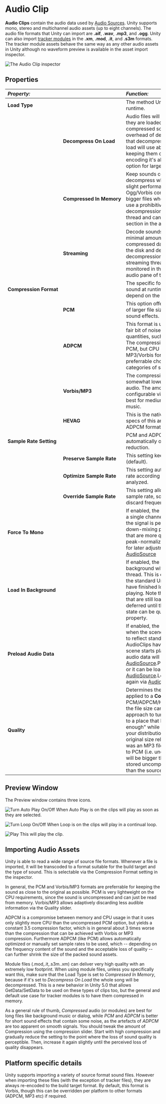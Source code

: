 Audio Clip
==========


__Audio Clips__ contain the audio data used by [Audio Sources](class-AudioSource). Unity supports mono, stereo and multichannel audio assets (up to eight channels). The audio file formats that Unity can import are **.aif**, **.wav**, **.mp3**, and **.ogg**. Unity can also import [tracker modules](TrackerModules) in the **.xm**, **.mod**, **.it**, and **.s3m** formats. The tracker module assets behave the same way as any other audio assets in Unity although no waveform preview is available in the asset import inspector.


![The Audio Clip inspector](../uploads/Main/AudioClipImporter50.png) 

Properties
----------


|**_Property:_** ||**_Function:_** |
|:---|:---|:---|
|__Load&nbsp;Type__ ||The method Unity uses to load audio assets at runtime.|
||__Decompress&nbsp;On&nbsp;Load__ |Audio files will be decompressed as soon as they are loaded. Use this option for smaller compressed sounds to avoid the performance overhead of decompressing on the fly. Be aware that decompressing Vorbis-encoded sounds on load will use about ten times more memory than keeping them compressed (for ADPCM encoding it's about 3.5 times), so don't use this option for large files. |
||__Compressed&nbsp;In&nbsp;Memory__ |Keep sounds compressed in memory and decompress while playing. This option has a slight performance overhead (especially for Ogg/Vorbis compressed files) so only use it for bigger files where decompression on load would use a prohibitive amount of memory. The decompression is happening on the mixer thread and can be monitored in the "DSP CPU" section in the audio pane of the profiler window.|
||__Streaming__ |Decode sounds on the fly. This method uses a minimal amount of memory to buffer compressed data that is incrementally read from the disk and decoded on the fly. Note that decompression happens on the separate streaming thread whose CPU usage can be monitored in the "Streaming CPU" section in the audio pane of the profiler window.|
|__Compression&nbsp;Format__ ||The specific format that will be used for the sound at runtime. Note that the options available depend on the currently selected build target.|
||__PCM__ |This option offers higher quality at the expense of larger file size and is best for very short sound effects.|
||__ADPCM__ |This format is useful for sounds that contain a fair bit of noise and need to be played in large quantities, such as footsteps, impacts, weapons. The compression ratio is 3.5 times smaller than PCM, but CPU usage is much lower than the MP3/Vorbis formats which makes it the preferrable choice for the aforementioned categories of sounds.|
||__Vorbis/MP3__ |The compression results in smaller files but with somewhat lower quality compared to PCM audio. The amount of compression is configurable via the Quality slider. This format is best for medium length sound effects and music.|
||__HEVAG__ |This is the native format used on PS Vita. The specs of this are very similar to those of the ADPCM format.|
|__Sample&nbsp;Rate&nbsp;Setting__ ||PCM and ADPCM compression formats allow automatically optimized or manual sample rate reduction.|
||__Preserve&nbsp;Sample&nbsp;Rate__ |This setting keeps the sample rate unmodified (default).|
||__Optimize&nbsp;Sample&nbsp;Rate__ |This setting automatically optimizes the sample rate according to the highest frequency content analyzed.|
||__Override&nbsp;Sample&nbsp;Rate__ |This setting allows manual overriding of the sample rate, so effectively this may be used to discard frequency content.|
|__Force&nbsp;To&nbsp;Mono__ ||If enabled, the audio clip will be down-mixed to a single channel sound. After the down-mixing the signal is peak-normalized, because the down-mixing process typically results in signals that are more quiet than the original, hence the peak-normalized signal gives better headroom for later adjustments via the volume property of [AudioSource](class-AudioSource)|
|__Load&nbsp;In&nbsp;Background__ ||If enabled, the audio clip will be loading in the background without causing stalls on the main thread. This is off by default in order to ensure the standard Unity behavior where all AudioClips have finished loading when the scene starts playing. Note that play requests on AudioClips that are still loading in the background will be deferred until the clip is done loading. The load state can be queried via the AudioClip.loadState property.|
|__Preload&nbsp;Audio&nbsp;Data__ ||If enabled, the audio clip will be pre-loaded when the scene is loaded. This is on by default to reflect standard Unity behavior where all AudioClips have finished loading when the scene starts playing. If this flag is not set, the audio data will either be loaded on the first [AudioSource](class-AudioSource).Play()/[AudioSource](class-AudioSource).PlayOneShot(), or it can be loaded via [AudioSource](class-AudioSource).LoadAudioData() and unloaded again via [AudioSource](class-AudioSource).UnloadAudioData().|
|__Quality__ ||Determines the amount of Compression to be applied to a __Compressed__ clip. Does not apply to PCM/ADPCM/HEVAG formats. Statistics about the file size can be seen in the inspector. A good approach to tuning this value is to drag the slider to a place that leaves the playback "good enough" while keeping the file small enough for your distribution requirements. Note that the original size relates to the original file, so if this was an MP3 file and Compression Format is set to PCM (i.e. uncompressed), the resulting Ratio will be bigger than 100% because the file is now stored uncompressed and taking up more space than the source MP3 that it came from.|


Preview Window
--------------

The Preview window contains three icons.

![Turn Auto Play On/Off](../uploads/Main/AudioPreviewAuto.png) 
When Auto Play is on the clips will play as soon as they are selected.

![Turn Loop On/Off](../uploads/Main/AudioPreviewLoop.png) 
When Loop is on the clips will play in a continual loop.

![Play](../uploads/Main/AudioPreviewPlay.png) 
This will play the clip.


Importing Audio Assets
----------------------

Unity is able to read a wide range of source file formats. Whenever a file is imported, it will be transcoded to a format suitable for the build target and the type of sound. This is selectable via the Compression Format setting in the inspector.

In general, the PCM and Vorbis/MP3 formats are preferrable for keeping the sound as close to the original as possible. PCM is very lightweight on the CPU requirements, since the sound is uncompressed and can just be read from memory. Vorbis/MP3 allows adaptively discarding less audible information via the Quality slider.

ADPCM is a compromise between memory and CPU usage in that it uses only slightly more CPU than the uncompressed PCM option, but yields a constant 3.5 compression factor, which is in general about 3 times worse than the compression that can be achieved with Vorbis or MP3 compression. Furthermore ADPCM (like PCM) allows automatically optimized or manually set sample rates to be used, which -- depending on the frequency content of the sound and the acceptable loss of quality -- can further shrink the size of the packed sound assets.

Module files (.mod,.it,.s3m..xm) can deliver very high quality with an extremely low footprint. When using module files, unless you specifically want this, make sure that the Load Type is set to _Compressed&nbsp;In&nbsp;Memory_, because if it's set to _Decompress&nbsp;On&nbsp;Load_ the whole song will be decompressed. This is a new behavior in Unity 5.0 that allows GetData/SetData to be used on these types of clips too, but the general and default use case for tracker modules is to have them compressed in memory.

As a general rule of thumb, _Compressed_ audio (or modules) are best for long files like background music or dialog, while _PCM_ and _ADPCM_ is better for short sound effects that contain some noise, as the artefacts of _ADPCM_ are too apparent on smooth signals. You should tweak the amount of Compression using the compression slider. Start with high compression and gradually reduce the setting to the point where the loss of sound quality is perceptible. Then, increase it again slightly until the perceived loss of quality disappears.


Platform specific details
-------------------------

Unity supports importing a variety of source format sound files. However when importing these files (with the exception of tracker files), they are always re-encoded to the build target format. By default, this format is Vorbis, though this can be overridden per platform to other formats (ADPCM, MP3 etc) if required.
